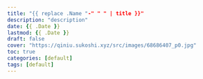 ```yaml
---
title: "{{ replace .Name "-" " " | title }}"
description: "description"
date: {{ .Date }}
lastmod: {{ .Date }}
draft: false
cover: "https://qiniu.sukoshi.xyz/src/images/68686407_p0.jpg"
toc: true
categories: [default]
tags: [default]
---
```


